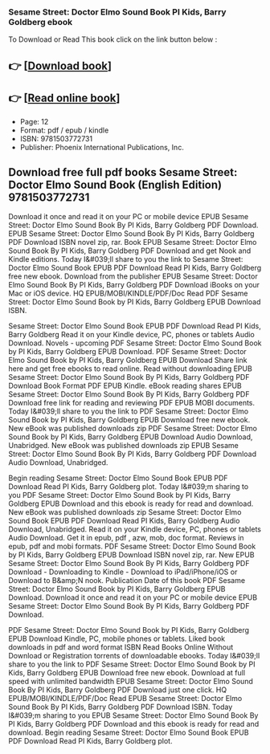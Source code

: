 ### Sesame Street: Doctor Elmo Sound Book PI Kids, Barry Goldberg ebook

To Download or Read This book click on the link button below :

## 👉  [**[Download book](http://ebooksharez.info/download.php?group=book&from=github.com&id=721505&lnk=1081 "Download book")**]

## 👉  [**[Read online book](http://ebooksharez.info/download.php?group=book&from=github.com&id=721505&lnk=1081 "Read online book")**]


* Page: 12
* Format: pdf / epub / kindle
* ISBN: 9781503772731
* Publisher: Phoenix International Publications, Inc.



## Download free full pdf books Sesame Street: Doctor Elmo Sound Book (English Edition) 9781503772731


Download it once and read it on your PC or mobile device EPUB Sesame Street: Doctor Elmo Sound Book By PI Kids, Barry Goldberg PDF Download. EPUB Sesame Street: Doctor Elmo Sound Book By PI Kids, Barry Goldberg PDF Download ISBN novel zip, rar. Book EPUB Sesame Street: Doctor Elmo Sound Book By PI Kids, Barry Goldberg PDF Download and get Nook and Kindle editions. Today I&amp;#039;ll share to you the link to Sesame Street: Doctor Elmo Sound Book EPUB PDF Download Read PI Kids, Barry Goldberg free new ebook. Download from the publisher EPUB Sesame Street: Doctor Elmo Sound Book By PI Kids, Barry Goldberg PDF Download iBooks on your Mac or iOS device. HQ EPUB/MOBI/KINDLE/PDF/Doc Read PDF Sesame Street: Doctor Elmo Sound Book by PI Kids, Barry Goldberg EPUB Download ISBN.

Sesame Street: Doctor Elmo Sound Book EPUB PDF Download Read PI Kids, Barry Goldberg Read it on your Kindle device, PC, phones or tablets Audio Download. Novels - upcoming PDF Sesame Street: Doctor Elmo Sound Book by PI Kids, Barry Goldberg EPUB Download. PDF Sesame Street: Doctor Elmo Sound Book by PI Kids, Barry Goldberg EPUB Download Share link here and get free ebooks to read online. Read without downloading EPUB Sesame Street: Doctor Elmo Sound Book By PI Kids, Barry Goldberg PDF Download Book Format PDF EPUB Kindle. eBook reading shares EPUB Sesame Street: Doctor Elmo Sound Book By PI Kids, Barry Goldberg PDF Download free link for reading and reviewing PDF EPUB MOBI documents. Today I&amp;#039;ll share to you the link to PDF Sesame Street: Doctor Elmo Sound Book by PI Kids, Barry Goldberg EPUB Download free new ebook. New eBook was published downloads zip PDF Sesame Street: Doctor Elmo Sound Book by PI Kids, Barry Goldberg EPUB Download Audio Download, Unabridged. New eBook was published downloads zip EPUB Sesame Street: Doctor Elmo Sound Book By PI Kids, Barry Goldberg PDF Download Audio Download, Unabridged.

Begin reading Sesame Street: Doctor Elmo Sound Book EPUB PDF Download Read PI Kids, Barry Goldberg plot. Today I&amp;#039;m sharing to you PDF Sesame Street: Doctor Elmo Sound Book by PI Kids, Barry Goldberg EPUB Download and this ebook is ready for read and download. New eBook was published downloads zip Sesame Street: Doctor Elmo Sound Book EPUB PDF Download Read PI Kids, Barry Goldberg Audio Download, Unabridged. Read it on your Kindle device, PC, phones or tablets Audio Download. Get it in epub, pdf , azw, mob, doc format. Reviews in epub, pdf and mobi formats. PDF Sesame Street: Doctor Elmo Sound Book by PI Kids, Barry Goldberg EPUB Download ISBN novel zip, rar. New EPUB Sesame Street: Doctor Elmo Sound Book By PI Kids, Barry Goldberg PDF Download - Downloading to Kindle - Download to iPad/iPhone/iOS or Download to B&amp;amp;N nook. Publication Date of this book PDF Sesame Street: Doctor Elmo Sound Book by PI Kids, Barry Goldberg EPUB Download. Download it once and read it on your PC or mobile device EPUB Sesame Street: Doctor Elmo Sound Book By PI Kids, Barry Goldberg PDF Download.

PDF Sesame Street: Doctor Elmo Sound Book by PI Kids, Barry Goldberg EPUB Download Kindle, PC, mobile phones or tablets. Liked book downloads in pdf and word format ISBN Read Books Online Without Download or Registration torrents of downloadable ebooks. Today I&amp;#039;ll share to you the link to PDF Sesame Street: Doctor Elmo Sound Book by PI Kids, Barry Goldberg EPUB Download free new ebook. Download at full speed with unlimited bandwidth EPUB Sesame Street: Doctor Elmo Sound Book By PI Kids, Barry Goldberg PDF Download just one click. HQ EPUB/MOBI/KINDLE/PDF/Doc Read EPUB Sesame Street: Doctor Elmo Sound Book By PI Kids, Barry Goldberg PDF Download ISBN. Today I&amp;#039;m sharing to you EPUB Sesame Street: Doctor Elmo Sound Book By PI Kids, Barry Goldberg PDF Download and this ebook is ready for read and download. Begin reading Sesame Street: Doctor Elmo Sound Book EPUB PDF Download Read PI Kids, Barry Goldberg plot.





